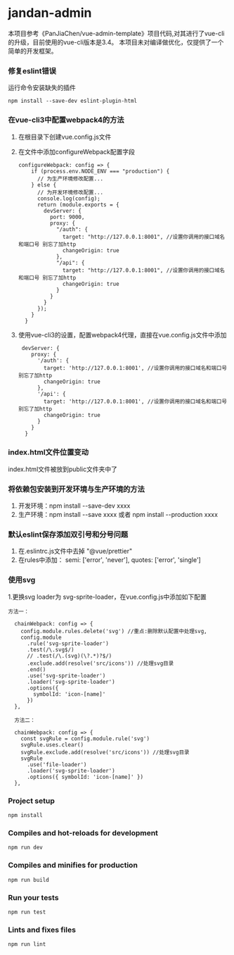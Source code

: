 # jandan-admin
本项目参考《PanJiaChen/vue-admin-template》项目代码,对其进行了vue-cli的升级，目前使用的vue-cli版本是3.4。
本项目未对编译做优化，仅提供了一个简单的开发框架。

### 修复eslint错误
运行命令安装缺失的插件
```
npm install --save-dev eslint-plugin-html
```

### 在vue-cli3中配置webpack4的方法

1. 在根目录下创建vue.config.js文件
2. 在文件中添加configureWebpack配置字段

    ```
    configureWebpack: config => {
        if (process.env.NODE_ENV === "production") {
          // 为生产环境修改配置...
        } else {
          // 为开发环境修改配置...
          console.log(config);
          return (module.exports = {
            devServer: {
              port: 9000,
              proxy: {
                "/auth": {
                  target: "http://127.0.0.1:8001", //设置你调用的接口域名和端口号 别忘了加http
                  changeOrigin: true
                },
                "/api": {
                  target: "http://127.0.0.1:8001", //设置你调用的接口域名和端口号 别忘了加http
                  changeOrigin: true
                }
              }
            }
          });
        }
      }

    ```

3.   使用vue-cli3的设置，配置webpack4代理，直接在vue.config.js文件中添加
        ```
         devServer: {
            proxy: {
              '/auth': {
                target: 'http://127.0.0.1:8001', //设置你调用的接口域名和端口号 别忘了加http
                changeOrigin: true
              },
              '/api': {
                target: 'http://127.0.0.1:8001', //设置你调用的接口域名和端口号 别忘了加http
                changeOrigin: true
              }
            }
          }
        ```

### index.html文件位置变动
index.html文件被放到public文件夹中了

### 将依赖包安装到开发环境与生产环境的方法

1. 开发环境：npm install --save-dev xxxx
2. 生产环境：npm install --save xxxx  或者  npm install --production xxxx

### 默认eslint保存添加双引号和分号问题

1. 在.eslintrc.js文件中去掉 "@vue/prettier" 
2. 在rules中添加：
            semi: ['error', 'never'],
            quotes: ['error', 'single']
            
            
 ### 使用svg
 1.更换svg loader为 svg-sprite-loader，在vue.config.js中添加如下配置
 
```
方法一：

  chainWebpack: config => {
    config.module.rules.delete('svg') //重点:删除默认配置中处理svg,
    config.module
      .rule('svg-sprite-loader')
      .test(/\.svg$/)
      // .test(/\.(svg)(\?.*)?$/)
      .exclude.add(resolve('src/icons')) //处理svg目录
      .end()
      .use('svg-sprite-loader')
      .loader('svg-sprite-loader')
      .options({
        symbolId: 'icon-[name]'
      })
  },
  
  方法二：
  
  chainWebpack: config => {
    const svgRule = config.module.rule('svg')
    svgRule.uses.clear()
    svgRule.exclude.add(resolve('src/icons')) //处理svg目录
    svgRule
      .use('file-loader')
      .loader('svg-sprite-loader')
      .options({ symbolId: 'icon-[name]' })
  },
```

### Project setup
```
npm install
```

### Compiles and hot-reloads for development
```
npm run dev
```

### Compiles and minifies for production
```
npm run build
```

### Run your tests
```
npm run test
```

### Lints and fixes files
```
npm run lint
```